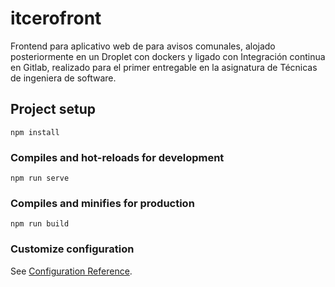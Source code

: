 # itcerofront

Frontend para aplicativo web de para avisos comunales, alojado posteriormente en un Droplet con dockers y ligado con Integración continua en Gitlab, realizado para el primer entregable en la asignatura de Técnicas de ingeniera de software.

## Project setup
```
npm install
```

### Compiles and hot-reloads for development
```
npm run serve
```

### Compiles and minifies for production
```
npm run build
```

### Customize configuration
See [Configuration Reference](https://cli.vuejs.org/config/).
